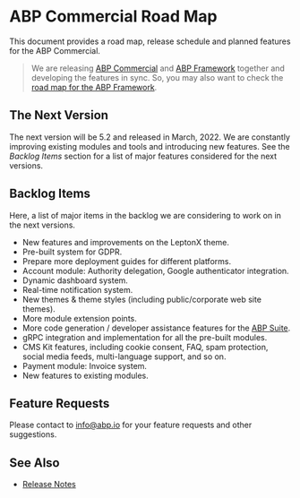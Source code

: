 # ABP Commercial Road Map

This document provides a road map, release schedule and planned features for the ABP Commercial.

> We are releasing [ABP Commercial](https://commercial.abp.io/) and [ABP Framework](https://abp.io/) together and developing the features in sync. So, you may also want to check the [road map for the ABP Framework](https://docs.abp.io/en/abp/latest/Road-Map).

## The Next Version

The next version will be 5.2 and released in March, 2022. We are constantly improving existing modules and tools and introducing new features. See the *Backlog Items* section for a list of major features considered for the next versions.

## Backlog Items

Here, a list of major items in the backlog we are considering to work on in the next versions.

* New features and improvements on the LeptonX theme.
* Pre-built system for GDPR.
* Prepare more deployment guides for different platforms.
* Account module: Authority delegation, Google authenticator integration.
* Dynamic dashboard system.
* Real-time notification system.
* New themes & theme styles (including public/corporate web site themes).
* More module extension points.
* More code generation / developer assistance features for the [ABP Suite](https://commercial.abp.io/tools/suite).
* gRPC integration and implementation for all the pre-built modules.
* CMS Kit features, including cookie consent, FAQ, spam protection, social media feeds, multi-language support, and so on.
* Payment module: Invoice system.
* New features to existing modules.

## Feature Requests

Please contact to info@abp.io for your feature requests and other suggestions.

## See Also

* [Release Notes](release-notes.md)